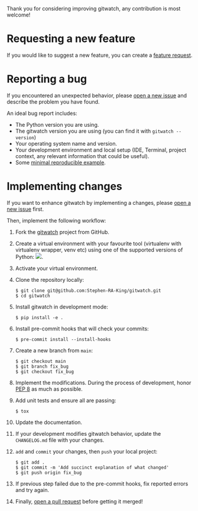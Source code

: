 Thank you for considering improving gitwatch, any contribution is most welcome!

# Requesting a new feature

If you would like to suggest a new feature, you can create a [feature request](https://github.com/Stephen-RA-King/gitwatch/issues/new?&template=feature_request.md).

# Reporting a bug

If you encountered an unexpected behavior, please [open a new issue](https://github.com/Stephen-RA-King/gitwatch/issues/new)
and describe the problem you have found.

An ideal bug report includes:

-   The Python version you are using.
-   The gitwatch version you are using (you can find it with `gitwatch --version`)
-   Your operating system name and version.
-   Your development environment and local setup (IDE, Terminal, project context, any relevant information that could be useful).
-   Some [minimal reproducible example](https://stackoverflow.com/help/mcve).

# Implementing changes

If you want to enhance gitwatch by implementing a changes, please [open a new issue](https://github.com/Stephen-RA-King/gitwatch/issues/new) first.

Then, implement the following workflow:

1.  Fork the [gitwatch](https://github.com/Stephen-RA-King/gitwatch) project from GitHub.

2.  Create a virtual environment with your favourite tool (virtualenv with virtualenv wrapper, venv etc)
    using one of the supported versions of Python: ![](https://img.shields.io/pypi/pyversions/gitwatch).

3.  Activate your virtual environment.

4.  Clone the repository locally:

        $ git clone git@github.com:Stephen-RA-King/gitwatch.git
        $ cd gitwatch

5.  Install gitwatch in development mode:

        $ pip install -e .

6.  Install pre-commit hooks that will check your commits:

        $ pre-commit install --install-hooks

7.  Create a new branch from `main`:

        $ git checkout main
        $ git branch fix_bug
        $ git checkout fix_bug

8.  Implement the modifications. During the process of development, honor [PEP 8](https://www.python.org/dev/peps/pep-0008/) as much as possible.

9.  Add unit tests and ensure all are passing:

        $ tox

10. Update the documentation.

11. If your development modifies gitwatch behavior, update the `CHANGELOG.md` file with your changes.

12. `add` and `commit` your changes, then `push` your local project:

        $ git add .
        $ git commit -m 'Add succinct explanation of what changed'
        $ git push origin fix_bug

13. If previous step failed due to the pre-commit hooks, fix reported errors and try again.

14. Finally, [open a pull request](Stephen-RA-King/gitwatch/compare) before getting it merged!
